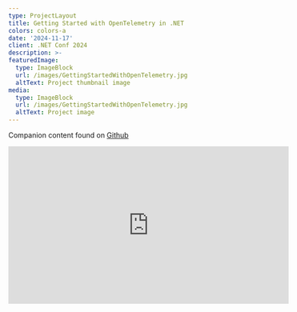 ```yaml
---
type: ProjectLayout
title: Getting Started with OpenTelemetry in .NET
colors: colors-a
date: '2024-11-17'
client: .NET Conf 2024
description: >-
featuredImage:
  type: ImageBlock
  url: /images/GettingStartedWithOpenTelemetry.jpg
  altText: Project thumbnail image
media:
  type: ImageBlock
  url: /images/GettingStartedWithOpenTelemetry.jpg
  altText: Project image
---
```


Companion content found on [Github](https://github.com/jasonhand/DotNetConf24)

<iframe width="560" height="315" src="https://www.youtube.com/embed/4xMIROBECRw?si=iKjLPWPaZ5kLLEnu" title="YouTube video player" frameborder="0" allow="accelerometer; autoplay; clipboard-write; encrypted-media; gyroscope; picture-in-picture; web-share" referrerpolicy="strict-origin-when-cross-origin" allowfullscreen></iframe>
